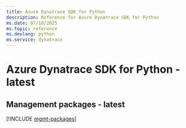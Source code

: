 ```yaml
---
title: Azure Dynatrace SDK for Python
description: Reference for Azure Dynatrace SDK for Python
ms.date: 07/10/2025
ms.topic: reference
ms.devlang: python
ms.service: dynatrace
---
```

# Azure Dynatrace SDK for Python - latest

## Management packages - latest
[!INCLUDE [mgmt-packages](dynatrace-mgmt-index.md)]